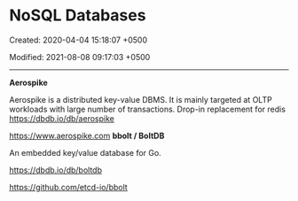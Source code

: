 # NoSQL Databases

Created: 2020-04-04 15:18:07 +0500

Modified: 2021-08-08 09:17:03 +0500

---

**Aerospike**

Aerospike is a distributed key-value DBMS. It is mainly targeted at OLTP workloads with large number of transactions.
Drop-in replacement for redis
<https://dbdb.io/db/aerospike>

<https://www.aerospike.com>
**bbolt / BoltDB**

An embedded key/value database for Go.

<https://dbdb.io/db/boltdb>

<https://github.com/etcd-io/bbolt>
